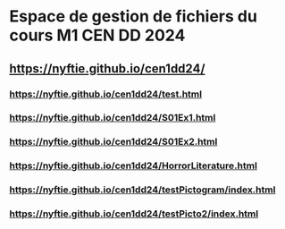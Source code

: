 # Espace de gestion de fichiers du cours M1 CEN DD 2024

## https://nyftie.github.io/cen1dd24/

### https://nyftie.github.io/cen1dd24/test.html
### https://nyftie.github.io/cen1dd24/S01Ex1.html
### https://nyftie.github.io/cen1dd24/S01Ex2.html
### https://nyftie.github.io/cen1dd24/HorrorLiterature.html
### https://nyftie.github.io/cen1dd24/testPictogram/index.html
### https://nyftie.github.io/cen1dd24/testPicto2/index.html
